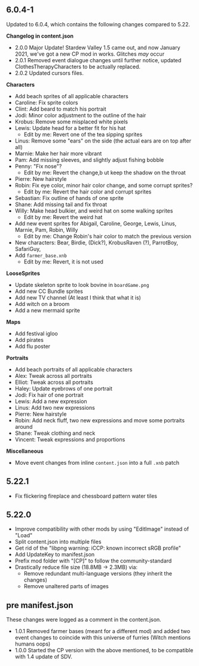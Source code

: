 ## 6.0.4-1

Updated to 6.0.4, which contains the following changes compared to 5.22.

**Changelog in content.json**
- 2.0.0 Major Update! Stardew Valley 1.5 came out, and now January 2021, we've got a new CP mod in works. Glitches *may* occur
- 2.0.1 Removed event dialogue changes until further notice, updated ClothesTherapyCharacters to be actually replaced.
- 2.0.2 Updated cursors files.

**Characters**
- Add beach sprites of all applicable characters
- Caroline: Fix sprite colors
- Clint: Add beard to match his portrait
- Jodi: Minor color adjustment to the outline of the hair
- Krobus: Remove some misplaced white pixels
- Lewis: Update head for a better fit for his hat
	- Edit by me: Revert one of the tea sipping sprites
- Linus: Remove some "ears" on the side (the actual ears are on top after all)
- Marnie: Make her hair more vibrant
- Pam: Add missing sleeves, and slightly adjust fishing bobble
- Penny: "Fix nose"?
	- Edit by me: Revert the change,b ut keep the shadow on the throat
- Pierre: New hairstyle
- Robin: Fix eye color, minor hair color change, and some corrupt sprites?
	- Edit by me: Revert the hair color and corrupt sprites
- Sebastian: Fix outline of hands of one sprite
- Shane: Add missing tail and fix throat
- Willy: Make head bulkier, and weird hat on some walking sprites
	- Edit by me: Revert the weird hat
- Add new event sprites for Abigail, Caroline, George, Lewis, Linus, Marnie, Pam, Robin, Willy
	- Edit by me: Change Robin's hair color to match the previous version
- New characters: Bear, Birdie, (Dick?), KrobusRaven (?), ParrotBoy, SafariGuy, 
- Add `farmer_base.xnb`
	- Edit by me: Revert, it is not used

**LooseSprites**
- Update skeleton sprite to look bovine in `boardGame.png`
- Add new CC Bundle sprites
- Add new TV channel (At least I think that what it is)
- Add witch on a broom
- Add a new mermaid sprite

**Maps**
- Add festival igloo
- Add pirates
- Add flu poster

**Portraits**
- Add beach portraits of all applicable characters
- Alex: Tweak across all portraits
- Elliot: Tweak across all portraits
- Haley: Update eyebrows of one portrait
- Jodi: Fix hair of one portrait
- Lewis: Add a new expression
- Linus: Add two new expressions
- Pierre: New hairstyle
- Robin: Add neck fluff, two new expressions and move some portraits around
- Shane: Tweak clothing and neck
- Vincent: Tweak expressions and proportions

**Miscellaneous**
- Move event changes from inline `content.json` into a full `.xnb` patch

## 5.22.1

- Fix flickering fireplace and chessboard pattern water tiles

## 5.22.0

- Improve compatibility with other mods by using "EditImage" instead of "Load"
- Split content.json into multiple files
- Get rid of the "libpng warning: iCCP: known incorrect sRGB profile"
- Add UpdateKey to manifest.json
- Prefix mod folder with "[CP]" to follow the community-standard
- Drastically reduce file size (18.8MB -> 2.3MB) via:
	- Remove redundant multi-language versions (they inherit the changes)
	- Remove unaltered parts of images

## pre manifest.json

These changes were logged as a comment in the content.json.

- 1.0.1 Removed farmer bases (meant for a different mod) and added two event changes to coincide with this universe of furries (Witch mentions humans oops)
- 1.0.0 Started the CP version with the above mentioned, to be compatible with 1.4 update of SDV.